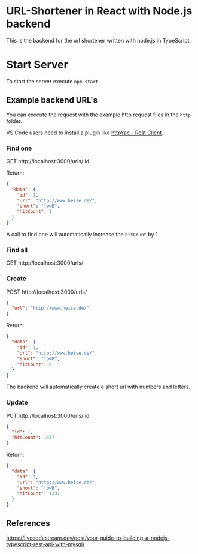 # URL-Shortener in React with Node.js backend
This is the backend for the url shortener written with node.js in TypeScript.

# Start Server
To start the server execute `npm start`

## Example backend URL's
You can execute the request with the example http request files in the `http` folder. 

VS Code users need to install a plugin like [httpYac - Rest Client](https://marketplace.visualstudio.com/items?itemName=anweber.vscode-httpyac).

### Find one
GET http://localhost:3000/urls/:id

Return:
```json
{
  "data": {
    "id": 1,
    "url": "http://www.heise.de/",
    "short": "fpwB",
    "hitCount": 2
  }
}
```

A call to find one will automatically increase the `hitCount` by 1

### Find all
GET http://localhost:3000/urls/

### Create
POST http://localhost:3000/urls/

```json
{
  "url": "http://www.heise.de/"
}
```

Return:
```json
{
  "data": {
    "id": 1,
    "url": "http://www.heise.de/",
    "short": "fpwB",
    "hitCount": 0
  }
}
```

The backend will automatically create a short url with numbers and letters.

### Update

PUT http://localhost:3000/urls/:id

```json
{
  "id": 1,
  "hitCount": 1337
}
```

Return:
```json
{
  "data": {
    "id": 1,
    "url": "http://www.heise.de/",
    "short": "fpwB",
    "hitCount": 1337
  }
}
```

## References 
https://livecodestream.dev/post/your-guide-to-building-a-nodejs-typescript-rest-api-with-mysql/
